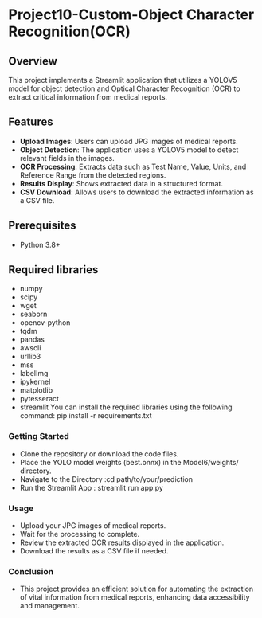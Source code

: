 # Project10-Custom-Object Character Recognition(OCR)

## Overview
This project implements a Streamlit application that utilizes a YOLOV5 model for object detection and Optical Character Recognition (OCR) to extract critical information from medical reports.

## Features
- **Upload Images**: Users can upload JPG images of medical reports.
- **Object Detection**: The application uses a YOLOV5 model to detect relevant fields in the images.
- **OCR Processing**: Extracts data such as Test Name, Value, Units, and Reference Range from the detected regions.
- **Results Display**: Shows extracted data in a structured format.
- **CSV Download**: Allows users to download the extracted information as a CSV file.

## Prerequisites
- Python 3.8+
## Required libraries
  - numpy
  - scipy
  - wget
  - seaborn
  -  opencv-python
  - tqdm
  - pandas
  - awscli
  - urllib3
  - mss
  - labelImg
  - ipykernel
  - matplotlib
  - pytesseract
  - streamlit
You can install the required libraries using the following command: pip install -r requirements.txt

### Getting Started
  - Clone the repository or download the code files.
  - Place the YOLO model weights (best.onnx) in the Model6/weights/ directory.
  - Navigate to the Directory :cd path/to/your/prediction
  - Run the Streamlit App : streamlit run app.py
### Usage
  - Upload your JPG images of medical reports.
  - Wait for the processing to complete.
  - Review the extracted OCR results displayed in the application.
  - Download the results as a CSV file if needed.
### Conclusion
  - This project provides an efficient solution for automating the extraction of vital information from medical reports, enhancing data accessibility and management.
